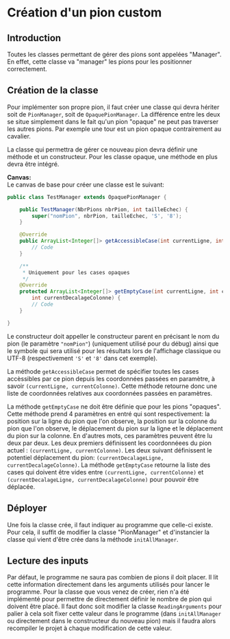 # Création d'un pion custom

## Introduction
Toutes les classes permettant de gérer des pions sont appelées "Manager".  En effet, cette classe va "manager" les pions pour les positionner correctement.

## Création de la classe
Pour implémenter son propre pion, il faut créer une classe qui devra hériter soit de `PionManager`, soit de `OpaquePionManager`.  La différence entre les deux se situe simplement dans le fait qu'un pion "opaque" ne peut pas traverser les autres pions.  Par exemple une tour est un pion opaque contrairement au cavalier.

La classe qui permettra de gérer ce nouveau pion devra définir une méthode et un constructeur.  Pour les classe opaque, une méthode en plus devra être intégré.


**Canvas:**                           
Le canvas de base pour créer une classe est le suivant:           
```java        
public class TestManager extends OpaquePionManager {

    public TestManager(NbrPions nbrPion, int tailleEchec) {
        super("nomPion", nbrPion, tailleEchec, 'S', '8');
    }

    @Override
    public ArrayList<Integer[]> getAccessibleCase(int currentLigne, int currentColonne) {
        // Code
    }

    /**
     * Uniquement pour les cases opaques
     */
    @Override
    protected ArrayList<Integer[]> getEmptyCase(int currentLigne, int currentColonne, int currentDecalageLigne, 
        int currentDecalageColonne) {
        // Code
    }

}
```

Le constructeur doit appeller le constructeur parent en précisant le nom du pion (le paramètre `"nomPion"`) (uniquement utilisé pour du débug) ainsi que le symbole qui sera utilisé pour les résultats lors de l'affichage classique ou UTF-8 (respectivement `'S'` et `'8'` dans cet exemple).

La méthode `getAccessibleCase` permet de spécifier toutes les cases accèssibles par ce pion depuis les coordonnées passées en paramètre, à savoir `(currentLigne, currentColonne)`.  Cette méthode retourne donc une liste de coordonnées relatives aux coordonnées passées en paramètres.

La méthode `getEmptyCase` ne doit être définie que pour les pions "opaques".  Cette méthode prend 4 paramètres en entré qui sont respectivement: la position sur la ligne du pion que l'on observe, la position sur la colonne du pion que l'on observe, le déplacement du pion sur la ligne et le déplacement du pion sur la colonne.  En d'autres mots, ces paramètres peuvent être lu deux par deux.  Les deux premiers définissent les coordonnéees du pion actuel : `(currentLigne, currentColonne)`.  Les deux suivant définissent le potentiel déplacement du pion: `(currentDecalageLigne, currentDecalageColonne)`.  La méthode `getEmptyCase` retourne la liste des cases qui doivent être vides entre `(currentLigne, currentColonne)` et `(currentDecalageLigne, currentDecalageColonne)` pour pouvoir être déplacée.

## Déployer
Une fois la classe crée, il faut indiquer au programme que celle-ci existe.  Pour cela, il suffit de modifier la classe "PionManager" et d'instancier la classe qui vient d'être crée dans la méthode `initAllManager`.

## Lecture des inputs
Par défaut, le programme ne saura pas combien de pions il doit placer.  Il lit cette information directement dans les arguments utilisés pour lancer le programme.  Pour la classe que vous venez de créer, rien n'a été implémenté pour permettre de directement définir le nombre de pion qui doivent être placé. Il faut donc soit modifier la classe `ReadingArguments` pour palier à cela soit fixer cette valeur dans le programme (dans `initAllManager` ou directement dans le constructeur du nouveau pion) mais il faudra alors recompiler le projet à chaque modification de cette valeur.

